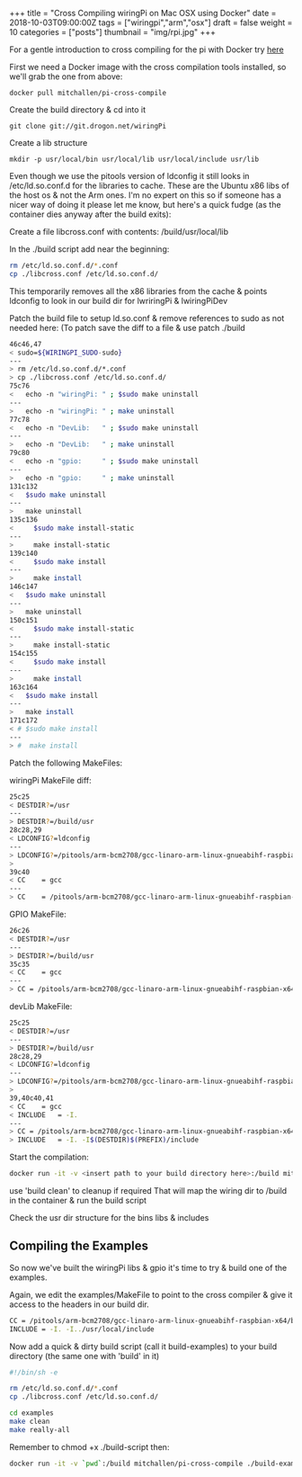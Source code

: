 +++
title = "Cross Compiling wiringPi on Mac OSX using Docker"
date = 2018-10-03T09:00:00Z
tags = ["wiringpi","arm","osx"]
draft = false
weight = 10
categories = ["posts"]
thumbnail = "img/rpi.jpg"
+++

For a gentle introduction to cross compiling for the pi with Docker try [here](https://desertbot.io/blog/how-to-cross-compile-for-raspberry-pi)

First we need a Docker image with the cross compilation tools installed, so we'll grab the one from above:

```
docker pull mitchallen/pi-cross-compile
```

Create the build directory & cd into it

```
git clone git://git.drogon.net/wiringPi
```

Create a lib structure

```
mkdir -p usr/local/bin usr/local/lib usr/local/include usr/lib
```

Even though we use the pitools version of ldconfig it still looks in /etc/ld.so.conf.d for the
libraries to cache. These are the Ubuntu x86 libs of the host os & not the Arm ones. 
I'm no expert on this so if someone has a nicer way of doing it please let me know, but here's a quick fudge (as the container dies anyway after the build exits):

Create a file libcross.conf with contents:
/build/usr/local/lib

In the ./build script add near the beginning:

```bash
rm /etc/ld.so.conf.d/*.conf 
cp ./libcross.conf /etc/ld.so.conf.d/
```

This temporarily removes all the x86 libraries from the cache & points ldconfig to look in our build dir for lwriringPi & lwiringPiDev

Patch the build file to setup ld.so.conf & remove references to sudo as not needed here: (To patch save the diff to a file & use patch ./build <diff file>

```bash
46c46,47
< sudo=${WIRINGPI_SUDO-sudo}
---
> rm /etc/ld.so.conf.d/*.conf 
> cp ./libcross.conf /etc/ld.so.conf.d/
75c76
<   echo -n "wiringPi: " ; $sudo make uninstall
---
>   echo -n "wiringPi: " ; make uninstall
77c78
<   echo -n "DevLib:   " ; $sudo make uninstall
---
>   echo -n "DevLib:   " ; make uninstall
79c80
<   echo -n "gpio:     " ; $sudo make uninstall
---
>   echo -n "gpio:     " ; make uninstall
131c132
<   $sudo make uninstall
---
>   make uninstall
135c136
<     $sudo make install-static
---
>     make install-static
139c140
<     $sudo make install
---
>     make install
146c147
<   $sudo make uninstall
---
>   make uninstall
150c151
<     $sudo make install-static
---
>     make install-static
154c155
<     $sudo make install
---
>     make install
163c164
<   $sudo make install
---
>   make install
171c172
< # $sudo make install
---
> #  make install
```

Patch the following MakeFiles:

wiringPi MakeFile diff:

```bash
25c25
< DESTDIR?=/usr
---
> DESTDIR?=/build/usr
28c28,29
< LDCONFIG?=ldconfig
---
> LDCONFIG?=/pitools/arm-bcm2708/gcc-linaro-arm-linux-gnueabihf-raspbian-x64/arm-linux-gnueabihf/libc/sbin/ldconfig
> 
39c40
< CC	= gcc
---
> CC	= /pitools/arm-bcm2708/gcc-linaro-arm-linux-gnueabihf-raspbian-x64/bin/arm-linux-gnueabihf-gcc
```

GPIO MakeFile:

```bash
26c26
< DESTDIR?=/usr
---
> DESTDIR?=/build/usr
35c35
< CC	= gcc
---
> CC = /pitools/arm-bcm2708/gcc-linaro-arm-linux-gnueabihf-raspbian-x64/bin/arm-linux-gnueabihf-gcc
```

devLib MakeFile:

```bash
25c25
< DESTDIR?=/usr
---
> DESTDIR?=/build/usr
28c28,29
< LDCONFIG?=ldconfig
---
> LDCONFIG?=/pitools/arm-bcm2708/gcc-linaro-arm-linux-gnueabihf-raspbian-x64/arm-linux-gnueabihf/libc/sbin/ldconfig
> 
39,40c40,41
< CC	= gcc
< INCLUDE	= -I.
---
> CC = /pitools/arm-bcm2708/gcc-linaro-arm-linux-gnueabihf-raspbian-x64/bin/arm-linux-gnueabihf-gcc
> INCLUDE	= -I. -I$(DESTDIR)$(PREFIX)/include
```

Start the compilation:

```bash
docker run -it -v <insert path to your build directory here>:/build mitchallen/pi-cross-compile ./build
```

use 'build clean' to cleanup if required
That will map the wiring dir to /build in the container & run the build script

Check the usr dir structure for the bins libs & includes


## Compiling the Examples

So now we've built the wiringPi libs & gpio it's time to try & build one of the examples.

Again, we edit the examples/MakeFile to point to the cross compiler & give it access to the headers in our build dir.

```bash
CC = /pitools/arm-bcm2708/gcc-linaro-arm-linux-gnueabihf-raspbian-x64/bin/arm-linux-gnueabihf-gcc
INCLUDE	= -I. -I../usr/local/include
```
Now add a quick & dirty build script (call it build-examples) to your build directory (the same one with 'build' in it)
```bash
#!/bin/sh -e

rm /etc/ld.so.conf.d/*.conf 
cp ./libcross.conf /etc/ld.so.conf.d/

cd examples
make clean
make really-all
```

Remember to chmod +x ./build-script then:
```bash
docker run -it -v `pwd`:/build mitchallen/pi-cross-compile ./build-examples
```

